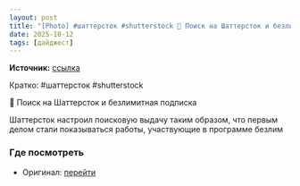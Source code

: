 ```yaml
---
layout: post
title: "[Photo] #шаттерсток #shutterstock 📌 Поиск на Шаттерсток и безлимитная подпискаШаттерсток наст [...]"
date: 2025-10-12
tags: [дайджест]
---
```


**Источник:** [ссылка](https://t.me/supermicrostock/1605)

Кратко: #шаттерсток #shutterstock 

📌 Поиск на Шаттерсток и безлимитная подписка

Шаттерсток настроил поисковую выдачу таким образом, что первым делом стали показываться работы, участвующие в программе безлим

### Где посмотреть
- Оригинал: [перейти]({link})
